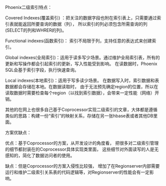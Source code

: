 Phoenix二级索引特点：

Covered Indexes(覆盖索引) ：把关注的数据字段也附在索引表上，只需要通过索引表就能返回所要查询的数据（列）， 所以索引的列必须包含所需查询的列(SELECT的列和WHRER的列)。

Functional indexes(函数索引)： 索引不局限于列，支持任意的表达式来创建索引。

Global indexes(全局索引)：适用于读多写少场景。通过维护全局索引表，所有的更新和写操作都会引起索引的更新，写入性能受到影响。 在读数据时，Phoenix SQL会基于索引字段，执行快速查询。

Local indexes(本地索引)：适用于写多读少场景。 在数据写入时，索引数据和表数据都会存储在本地。在数据读取时， 由于无法预先确定region的位置，所以在读取数据时需要检查每个region（以找到索引数据），会带来一定性能（网络）开销。

其他的在网上也很多自己基于Coprocessor实现二级索引的文章，大体都是遵循类似的思路：构建一份“索引”的映射关系，存储在另一张hbase表或者其他DB里面。

方案优缺点：

优点：基于Coprocessor的方案，从开发设计的角度看， 把很多对二级索引管理的细节都封装在的Coprocessor具体实现类里面， 这些细节对外面读写的人是无感知的，简化了数据访问者的使用。

缺点：但是Coprocessor的方案入侵性比较强， 增加了在Regionserver内部需要运行和维护二级索引关系表的代码逻辑等，对Regionserver的性能会有一定影响。